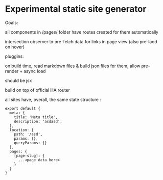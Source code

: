 # Experimental static site generator

Goals:  

all components in /pages/ folder have routes created for them automatically  

intersection observer to pre-fetch data for links in page view (also pre-laod on hover)  


pluggins:  

on build time, read markdown files & build json files for them, allow pre-render + async load  


<html> should be jsx  
  

build on top of official HA router

all sites have, overall, the same state structure :  

```
export default {
  meta: {
    title: 'Meta title',
    description: 'asdasd',
  },
  location: {
    path: '/asd',
    params: {},
    queryParams: {}
  },
  pages: {
    [page-slug]: {
      ...<page data here>
    }
  }
}
```
